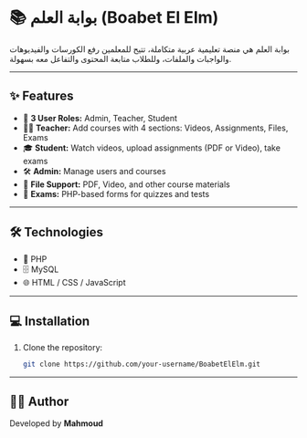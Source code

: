 # 📚 بوابة العلم (Boabet El Elm)

بوابة العلم هي منصة تعليمية عربية متكاملة، تتيح للمعلمين رفع الكورسات والفيديوهات والواجبات والملفات، وللطلاب متابعة المحتوى والتفاعل معه بسهولة.

---

## ✨ Features
- 👤 **3 User Roles:** Admin, Teacher, Student
- 🧑‍🏫 **Teacher:** Add courses with 4 sections: Videos, Assignments, Files, Exams
- 🎓 **Student:** Watch videos, upload assignments (PDF or Video), take exams
- 🛠 **Admin:** Manage users and courses
- 📄 **File Support:** PDF, Video, and other course materials
- 📝 **Exams:** PHP-based forms for quizzes and tests

---

## 🛠 Technologies
- 🐘 PHP
- 🗄 MySQL
- 🌐 HTML / CSS / JavaScript

---

## 💻 Installation
1. Clone the repository:
   ```bash
   git clone https://github.com/your-username/BoabetElElm.git
---

## 👨‍💻 Author  
Developed by **Mahmoud**  
